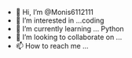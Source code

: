 - 👋 Hi, I’m @Monis6112111
- 👀 I’m interested in ...coding
- 🌱 I’m currently learning ... Python
- 💞️ I’m looking to collaborate on ...
- 📫 How to reach me ...

<!---
Monis6112111/Monis6112111 is a ✨ special ✨ repository because its `README.md` (this file) appears on your GitHub profile.
You can click the Preview link to take a look at your changes.
--->

